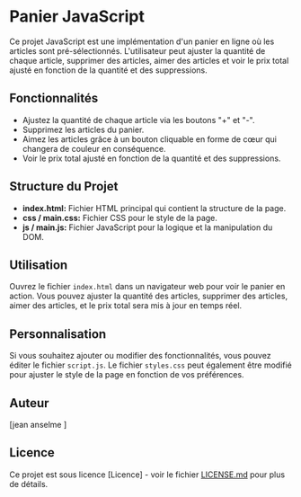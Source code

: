 # Panier JavaScript

Ce projet JavaScript est une implémentation d'un panier en ligne où les articles sont pré-sélectionnés. L'utilisateur peut ajuster la quantité de chaque article, supprimer des articles, aimer des articles et voir le prix total ajusté en fonction de la quantité et des suppressions.

## Fonctionnalités

- Ajustez la quantité de chaque article via les boutons "+" et "-".
- Supprimez les articles du panier.
- Aimez les articles grâce à un bouton cliquable en forme de cœur qui changera de couleur en conséquence.
- Voir le prix total ajusté en fonction de la quantité et des suppressions.

## Structure du Projet

- **index.html:** Fichier HTML principal qui contient la structure de la page.
- **css / main.css:** Fichier CSS pour le style de la page.
- **js / main.js:** Fichier JavaScript pour la logique et la manipulation du DOM.

## Utilisation

Ouvrez le fichier `index.html` dans un navigateur web pour voir le panier en action. Vous pouvez ajuster la quantité des articles, supprimer des articles, aimer des articles, et le prix total sera mis à jour en temps réel.

## Personnalisation

Si vous souhaitez ajouter ou modifier des fonctionnalités, vous pouvez éditer le fichier `script.js`. Le fichier `styles.css` peut également être modifié pour ajuster le style de la page en fonction de vos préférences.

## Auteur

[jean anselme ]

## Licence

Ce projet est sous licence [Licence] - voir le fichier [LICENSE.md](LICENSE.md) pour plus de détails.
